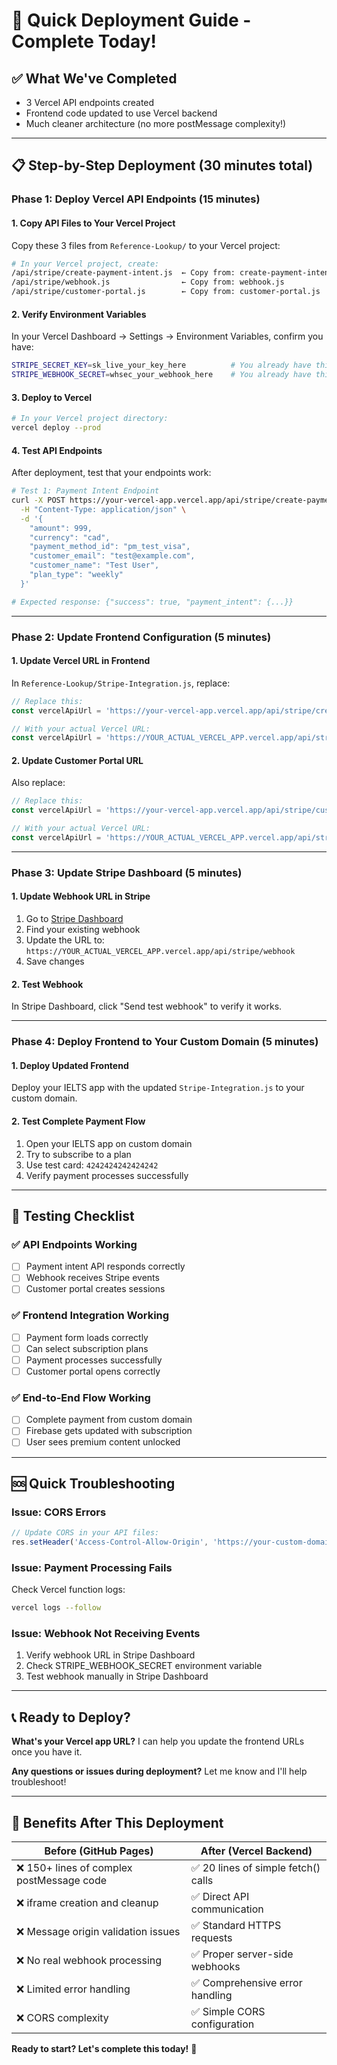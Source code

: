 # 🚀 Quick Deployment Guide - Complete Today!

## ✅ **What We've Completed**
- 3 Vercel API endpoints created
- Frontend code updated to use Vercel backend
- Much cleaner architecture (no more postMessage complexity!)

---

## 📋 **Step-by-Step Deployment (30 minutes total)**

### **Phase 1: Deploy Vercel API Endpoints** (15 minutes)

#### **1. Copy API Files to Your Vercel Project**
Copy these 3 files from `Reference-Lookup/` to your Vercel project:

```bash
# In your Vercel project, create:
/api/stripe/create-payment-intent.js  ← Copy from: create-payment-intent.js
/api/stripe/webhook.js                ← Copy from: webhook.js  
/api/stripe/customer-portal.js        ← Copy from: customer-portal.js
```

#### **2. Verify Environment Variables**
In your Vercel Dashboard → Settings → Environment Variables, confirm you have:
```bash
STRIPE_SECRET_KEY=sk_live_your_key_here          # You already have this ✅
STRIPE_WEBHOOK_SECRET=whsec_your_webhook_here    # You already have this ✅
```

#### **3. Deploy to Vercel**
```bash
# In your Vercel project directory:
vercel deploy --prod
```

#### **4. Test API Endpoints**
After deployment, test that your endpoints work:
```bash
# Test 1: Payment Intent Endpoint
curl -X POST https://your-vercel-app.vercel.app/api/stripe/create-payment-intent \
  -H "Content-Type: application/json" \
  -d '{
    "amount": 999,
    "currency": "cad",
    "payment_method_id": "pm_test_visa",
    "customer_email": "test@example.com",
    "customer_name": "Test User",
    "plan_type": "weekly"
  }'

# Expected response: {"success": true, "payment_intent": {...}}
```

---

### **Phase 2: Update Frontend Configuration** (5 minutes)

#### **1. Update Vercel URL in Frontend**
In `Reference-Lookup/Stripe-Integration.js`, replace:
```javascript
// Replace this:
const vercelApiUrl = 'https://your-vercel-app.vercel.app/api/stripe/create-payment-intent';

// With your actual Vercel URL:
const vercelApiUrl = 'https://YOUR_ACTUAL_VERCEL_APP.vercel.app/api/stripe/create-payment-intent';
```

#### **2. Update Customer Portal URL**
Also replace:
```javascript
// Replace this:
const vercelApiUrl = 'https://your-vercel-app.vercel.app/api/stripe/customer-portal';

// With your actual Vercel URL:
const vercelApiUrl = 'https://YOUR_ACTUAL_VERCEL_APP.vercel.app/api/stripe/customer-portal';
```

---

### **Phase 3: Update Stripe Dashboard** (5 minutes)

#### **1. Update Webhook URL in Stripe**
1. Go to [Stripe Dashboard](https://dashboard.stripe.com/webhooks)
2. Find your existing webhook
3. Update the URL to: `https://YOUR_ACTUAL_VERCEL_APP.vercel.app/api/stripe/webhook`
4. Save changes

#### **2. Test Webhook**
In Stripe Dashboard, click "Send test webhook" to verify it works.

---

### **Phase 4: Deploy Frontend to Your Custom Domain** (5 minutes)

#### **1. Deploy Updated Frontend**
Deploy your IELTS app with the updated `Stripe-Integration.js` to your custom domain.

#### **2. Test Complete Payment Flow**
1. Open your IELTS app on custom domain
2. Try to subscribe to a plan
3. Use test card: `4242424242424242`
4. Verify payment processes successfully

---

## 🧪 **Testing Checklist**

### **✅ API Endpoints Working**
- [ ] Payment intent API responds correctly
- [ ] Webhook receives Stripe events  
- [ ] Customer portal creates sessions

### **✅ Frontend Integration Working**
- [ ] Payment form loads correctly
- [ ] Can select subscription plans
- [ ] Payment processes successfully
- [ ] Customer portal opens correctly

### **✅ End-to-End Flow Working**
- [ ] Complete payment from custom domain
- [ ] Firebase gets updated with subscription
- [ ] User sees premium content unlocked

---

## 🆘 **Quick Troubleshooting**

### **Issue: CORS Errors**
```javascript
// Update CORS in your API files:
res.setHeader('Access-Control-Allow-Origin', 'https://your-custom-domain.com');
```

### **Issue: Payment Processing Fails**
Check Vercel function logs:
```bash
vercel logs --follow
```

### **Issue: Webhook Not Receiving Events**
1. Verify webhook URL in Stripe Dashboard
2. Check STRIPE_WEBHOOK_SECRET environment variable
3. Test webhook manually in Stripe Dashboard

---

## 📞 **Ready to Deploy?**

**What's your Vercel app URL?** I can help you update the frontend URLs once you have it.

**Any questions or issues during deployment?** Let me know and I'll help troubleshoot!

---

## 🎯 **Benefits After This Deployment**

| Before (GitHub Pages) | After (Vercel Backend) |
|----------------------|------------------------|
| ❌ 150+ lines of complex postMessage code | ✅ 20 lines of simple fetch() calls |
| ❌ iframe creation and cleanup | ✅ Direct API communication |
| ❌ Message origin validation issues | ✅ Standard HTTPS requests |
| ❌ No real webhook processing | ✅ Proper server-side webhooks |
| ❌ Limited error handling | ✅ Comprehensive error handling |
| ❌ CORS complexity | ✅ Simple CORS configuration |

**Ready to start? Let's complete this today!** 🚀 